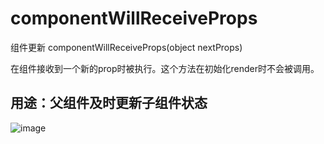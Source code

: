 # componentWillReceiveProps

组件更新 componentWillReceiveProps(object nextProps)

在组件接收到一个新的prop时被执行。这个方法在初始化render时不会被调用。

## 用途：父组件及时更新子组件状态

![image](https://user-images.githubusercontent.com/11675718/29107706-0c807d2c-7d0e-11e7-80a7-7765afd35487.png)

